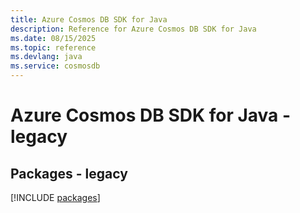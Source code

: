 ```yaml
---
title: Azure Cosmos DB SDK for Java
description: Reference for Azure Cosmos DB SDK for Java
ms.date: 08/15/2025
ms.topic: reference
ms.devlang: java
ms.service: cosmosdb
---
```

# Azure Cosmos DB SDK for Java - legacy
## Packages - legacy
[!INCLUDE [packages](cosmos-db-index.md)]